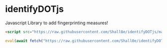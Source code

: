 # identifyDOTjs
Javascript Library to add fingerprinting measures!

```HTML
<script src="https://raw.githubusercontent.com/Shall0e/identifyDOTjs/main/identify.js/"></script>
```

```Javascript
eval(await fetch("https://raw.githubusercontent.com/Shall0e/identifyDOTjs/main/identify.js/").then(e=>e.text()))
```
